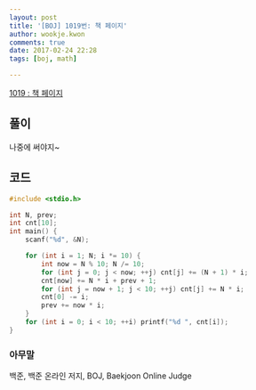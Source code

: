 ```yaml
---
layout: post
title: '[BOJ] 1019번: 책 페이지'
author: wookje.kwon
comments: true
date: 2017-02-24 22:28
tags: [boj, math]

---
```


[1019 : 책 페이지](https://www.acmicpc.net/problem/1019)

## 풀이

나중에 써야지~

## 코드

```cpp
#include <stdio.h>

int N, prev;
int cnt[10];
int main() {
	scanf("%d", &N);

	for (int i = 1; N; i *= 10) {
		int now = N % 10; N /= 10;
		for (int j = 0; j < now; ++j) cnt[j] += (N + 1) * i;
		cnt[now] += N * i + prev + 1;
		for (int j = now + 1; j < 10; ++j) cnt[j] += N * i;
		cnt[0] -= i;
		prev += now * i;
	}
	for (int i = 0; i < 10; ++i) printf("%d ", cnt[i]);
}
```

### 아무말  
백준, 백준 온라인 저지, BOJ, Baekjoon Online Judge